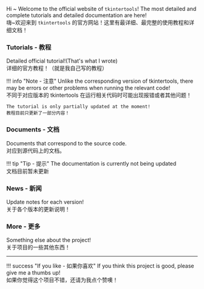 Hi ~ Welcome to the official website of `tkintertools`! The most detailed and complete tutorials and detailed documentation are here!  
嗨~欢迎来到 `tkintertools` 的官方网站！这里有最详细、最完整的使用教程和详细文档！

### Tutorials - 教程

Detailed official tutorial!(That's what I wrote)  
详细的官方教程！（就是我自己写的教程）

!!! info "Note - 注意"
    Unlike the corresponding version of tkintertools, there may be errors or other problems when running the relevant code!  
    不同于对应版本的 tkintertools 在运行相关代码时可能出现报错或者其他问题！

    The tutorial is only partially updated at the moment!  
    教程目前只更新了一部分内容！

### Documents - 文档

Documents that correspond to the source code.  
对应到源代码上的文档。

!!! tip "Tip - 提示"
    The documentation is currently not being updated  
    文档目前暂未更新

### News - 新闻

Update notes for each version!  
关于各个版本的更新说明！

### More - 更多

Something else about the project!  
关于项目的一些其他东西！

---

!!! success "If you like - 如果你喜欢"
    If you think this project is good, please give me a thumbs up!  
    如果你觉得这个项目不错，还请为我点个赞噢！
